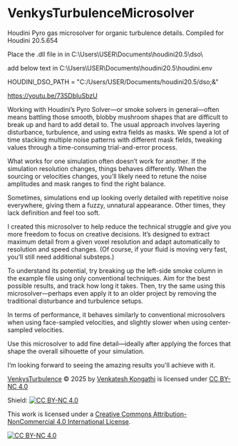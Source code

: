 # VenkysTurbulenceMicrosolver
Houdini Pyro gas microsolver for organic turbulence details.
Compiled for Houdini 20.5.654

Place the .dll file in in C:\Users\USER\Documents\houdini20.5\dso\

add below text in C:\Users\USER\Documents\houdini20.5\houdini.env

HOUDINI_DSO_PATH = "C:/Users/USER/Documents/houdini20.5/dso;&"




https://youtu.be/73SDbIuSbzU


Working with Houdini’s Pyro Solver—or smoke solvers in general—often means battling those smooth, blobby mushroom shapes that are difficult to break up and hard to add detail to. The usual approach involves layering disturbance, turbulence, and using extra fields as masks. We spend a lot of time stacking multiple noise patterns with different mask fields, tweaking values through a time-consuming trial-and-error process.

What works for one simulation often doesn’t work for another. If the simulation resolution changes, things behaves differently. When the sourcing or velocities changes, you’ll likely need to retune the noise amplitudes and mask ranges to find the right balance.

Sometimes, simulations end up looking overly detailed with repetitive noise everywhere, giving them a fuzzy, unnatural appearance. Other times, they lack definition and feel too soft.

I created this microsolver to help reduce the technical struggle and give you more freedom to focus on creative decisions. It’s designed to extract maximum detail from a given voxel resolution and adapt automatically to resolution and speed changes. (Of course, if your fluid is moving very fast, you’ll still need additional substeps.)

To understand its potential, try breaking up the left-side smoke column in the example file using only conventional techniques. Aim for the best possible results, and track how long it takes. Then, try the same using this microsolver—perhaps even apply it to an older project by removing the traditional disturbance and turbulence setups.

In terms of performance, it behaves similarly to conventional microsolvers when using face-sampled velocities, and slightly slower when using center-sampled velocities.

Use this microsolver to add fine detail—ideally after applying the forces that shape the overall silhouette of your simulation.

I’m looking forward to seeing the amazing results you'll achieve with it.






<a href="https://creativecommons.org">VenkysTurbulence</a> © 2025 by <a href="https://creativecommons.org">Venkatesh Kongathi</a> is licensed under <a href="https://creativecommons.org/licenses/by-nc/4.0/">CC BY-NC 4.0</a>

Shield: [![CC BY-NC 4.0][cc-by-nc-shield]][cc-by-nc]

This work is licensed under a
[Creative Commons Attribution-NonCommercial 4.0 International License][cc-by-nc].

[![CC BY-NC 4.0][cc-by-nc-image]][cc-by-nc]

[cc-by-nc]: https://creativecommons.org/licenses/by-nc/4.0/
[cc-by-nc-image]: https://licensebuttons.net/l/by-nc/4.0/88x31.png
[cc-by-nc-shield]: https://img.shields.io/badge/License-CC%20BY--NC%204.0-lightgrey.svg
